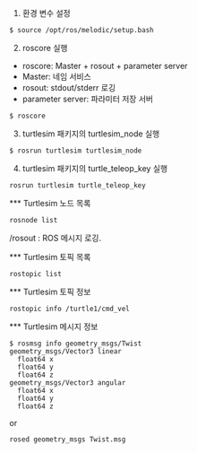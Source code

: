 1. 환경 변수 설정

```{.no-highlight}
$ source /opt/ros/melodic/setup.bash
```

2. roscore 실행
 - roscore: Master + rosout + parameter server
  - Master: 네임 서비스
  - rosout: stdout/stderr 로깅
  - parameter server: 파라미터 저장 서버

```
$ roscore
```

3. turtlesim 패키지의 turtlesim_node 실행
```
$ rosrun turtlesim turtlesim_node
```

4. turtlesim 패키지의 turtle_teleop_key 실행
```
rosrun turtlesim turtle_teleop_key
```

*** Turtlesim 노드 목록

```
rosnode list
```

/rosout : ROS 메시지 로깅.

*** Turtlesim 토픽 목록
```
rostopic list
```

*** Turtlesim 토픽 정보

```
rostopic info /turtle1/cmd_vel
```

*** Turtlesim 메시지 정보

```
$ rosmsg info geometry_msgs/Twist
geometry_msgs/Vector3 linear
  float64 x
  float64 y
  float64 z
geometry_msgs/Vector3 angular
  float64 x
  float64 y
  float64 z
```

or

```
rosed geometry_msgs Twist.msg
```